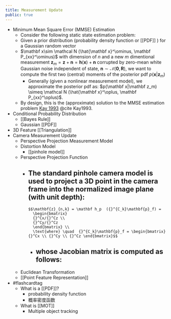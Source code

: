 ```yaml
---
title: Measurement Update
public: true
---
```


- Minimum Mean Square Error (MMSE) Estimation
    - Consider the following static state estimation problem:
    - Given a prior distribution (probability density function or [[PDF]] ) for a Gaussian random vector
    - $\mathbf x\sim \mathcal N (\hat{\mathbf x}^\ominus, \mathbf P_{xx}^\ominus)$ with dimension of $n$ and a new $m$ dimentional measurement $\mathbf{z}_m = \mathbf z + \mathbf n = \mathbf h(\mathbf x) + \mathbf n$ corrupted by zero-mean white Gaussian noise independent of state, $\mathbf n \sim \mathcal N(\mathbf 0, \mathbf R)$,
      we want to compute the first two (central) moments of the posterior pdf $p(\mathbf x|\mathbf z_m)$
        - Generally (given a nonlinear measurement model), we approximate the posterior pdf as:
          $p(\mathbf x|\mathbf z_m) \simeq \mathcal N (\hat{\mathbf x}^\oplus, \mathbf P_{xx}^\oplus)$.
    - By design, this is the (approximate) solution to the MMSE estimation problem [Kay 1993](http://users.isr.ist.utl.pt/~pjcro/temp/Fundamentals%20Of%20Statistical%20Signal%20Processing--Estimation%20Theory-Kay.pdf) @cite Kay1993.
- Conditional Probability Distribution
    - [[Bayes Rule]]
    - Gaussian [[PDF]]
- 3D Feature [[Triangulation]]
- Camera Measurement Update
    - Perspective Projection Measurement Model
    - Distortion Model
        - [[pinhole model]]
    - Perspective Projection Function
        - The standard pinhole camera model is used to project a 3D point in the camera frame into the normalized image plane (with unit depth):
            -
              $$\mathbf{z}_{n,k} = \mathbf h_p  ({}^{C_k}\mathbf{p}_f) =
                \begin{bmatrix}
                {}^Cx/{}^Cz \\
                {}^Cy/{}^Cz
                \end{bmatrix} \\
                \text{where} \quad  {}^{C_k}\mathbf{p}_f = \begin{bmatrix} {}^Cx \\ {}^Cy \\ {}^Cz \end{bmatrix}$$
            - whose Jacobian matrix is computed as follows:
                -
    - Euclidean Transformation
    - [[Point Feature Representation]]
- #flashcardtag
    - What is a [[PDF]]?
        - probability density function
        - 概率密度函数
    - What is [[MOT]]
        - Multiple object tracking